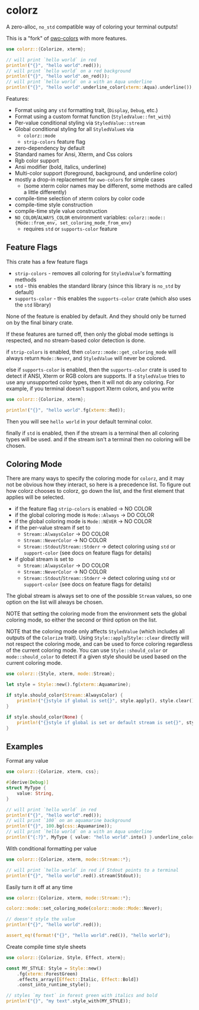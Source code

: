 # colorz

A zero-alloc, `no_std` compatible way of coloring your terminal outputs!

This is a "fork" of [owo-colors](https://github.com/jam1garner/owo-colors) with more features.

```rust
use colorz::{Colorize, xterm};

// will print `hello world` in red
println!("{}", "hello world".red());
// will print `hello world` on a red background
println!("{}", "hello world".on_red());
// will print `hello world` on a with an Aqua underline
println!("{}", "hello world".underline_color(xterm::Aqua).underline());
```

Features:
* Format using any `std` formatting trait, (`Display`, `Debug`, etc.)
* Format using a custom format function (`StyledValue::fmt_with`)
* Per-value conditional styling via `StyledValue::stream`
* Global conditional styling for all `StyledValue`s via
    * `colorz::mode`
    * `strip-colors` feature flag
* zero-dependency by default
* Standard names for Ansi, Xterm, and Css colors
* Rgb color support
* Ansi modifier (bold, italics, underline)
* Multi-color support (foreground, background, and underline color)
* mostly a drop-in replacement for `owo-colors` for simple cases
    * (some xterm color names may be different, some methods are called a little differently)
* compile-time selection of xterm colors by color code
* compile-time style construction
* compile-time style value construction
* `NO_COLOR`/`ALWAYS_COLOR` environment variables: `colorz::mode::{Mode::from_env, set_coloring_mode_from_env}`
    * requires `std` or `supports-color` feature

## Feature Flags

This crate has a few feature flags
* `strip-colors` - removes all coloring for `StyledValue`'s formatting methods
* `std` - this enables the standard library (since this library is `no_std` by default)
* `supports-color` - this enables the `supports-color` crate (which also uses the `std` library)

None of the feature is enabled by default. And they should only be turned on by the final binary crate.

If these features are turned off, then only the global mode settings is respected, and no stream-based
color detection is done.

if `strip-colors` is enabled, then `colorz::mode::get_coloring_mode` will always
return `Mode::Never`, and `StyledValue` will never be colored.

else if `supports-color` is enabled, then the `supports-color` crate is used to detect if
ANSI, Xterm or RGB colors are supports. If a `StyledValue` tries to use any unsupported
color types, then it will not do any coloring. 
For example, if you terminal doesn't support Xterm colors, and you write

```rust
use colorz::{Colorize, xterm};

println!("{}", "hello world".fg(xterm::Red));
```

Then you will see `hello world` in your default terminal color.

finally if `std` is enabled, then if the stream is a terminal then all coloring types will be used.
    and if the stream isn't a terminal then no coloring will be chosen.

## Coloring Mode

There are many ways to specify the coloring mode for `colorz`, and it may not be obvious how
they interact, so here is a precedence list. To figure out how colorz chooses to colorz, go
down the list, and the first element that applies will be selected.

* if the feature flag `strip-colors` is enabled -> NO COLOR
* if the global coloring mode is `Mode::Always` -> DO COLOR
* if the global coloring mode is `Mode::NEVER`  -> NO COLOR
* if the per-value stream if set to
    * `Stream::AlwaysColor` -> DO COLOR
    * `Stream::NeverColor` -> NO COLOR
    * `Stream::Stdout`/`Stream::Stderr` -> detect coloring using `std` or `support-color` (see docs on feature flags for details)
* if global stream is set to
    * `Stream::AlwaysColor` -> DO COLOR
    * `Stream::NeverColor` -> NO COLOR
    * `Stream::Stdout`/`Stream::Stderr` -> detect coloring using `std` or `support-color` (see docs on feature flags for details)

The global stream is always set to one of the possible `Stream` values,
so one option on the list will always be chosen.

NOTE that setting the coloring mode from the environment sets the global coloring mode,
so either the second or third option on the list.

NOTE that the coloring mode only affects `StyledValue` (which includes all outputs of the `Colorize` trait).
Using `Style::apply`/`Style::clear` directly will not respect the coloring mode, and can be used to force
coloring regardless of the current coloring mode. You can use `Style::should_color` or `mode::should_color` to detect if a given style
should be used based on the current coloring mode.

```rust
use colorz::{Style, xterm, mode::Stream};

let style = Style::new().fg(xterm::Aquamarine);

if style.should_color(Stream::AlwaysColor) {
    println!("{}style if global is set{}", style.apply(), style.clear());
}

if style.should_color(None) {
    println!("{}style if global is set or default stream is set{}", style.apply(), style.clear());
}
```

## Examples

Format any value
```rust
use colorz::{Colorize, xterm, css};

#[derive(Debug)]
struct MyType {
    value: String,
}

// will print `hello world` in red
println!("{}", "hello world".red());
// will print `100` on an aquamarine background
println!("{}", 100.bg(css::Aquamarine));
// will print `hello world` on a with an Aqua underline
println!("{:?}", MyType { value: "hello world".into() }.underline_color(xterm::Aqua).underline());
```

With conditional formatting per value
```rust
use colorz::{Colorize, xterm, mode::Stream::*};

// will print `hello world` in red if Stdout points to a terminal
println!("{}", "hello world".red().stream(Stdout));
```

Easily turn it off at any time
```rust
use colorz::{Colorize, xterm, mode::Stream::*};

colorz::mode::set_coloring_mode(colorz::mode::Mode::Never);

// doesn't style the value
println!("{}", "hello world".red());

assert_eq!(format!("{}", "hello world".red()), "hello world");
```

Create compile time style sheets
```rust
use colorz::{Colorize, Style, Effect, xterm};

const MY_STYLE: Style = Style::new()
    .fg(xterm::ForestGreen)
    .effects_array([Effect::Italic, Effect::Bold])
    .const_into_runtime_style();

// styles `my text` in forest green with italics and bold
println!("{}", "my text".style_with(MY_STYLE));
```
